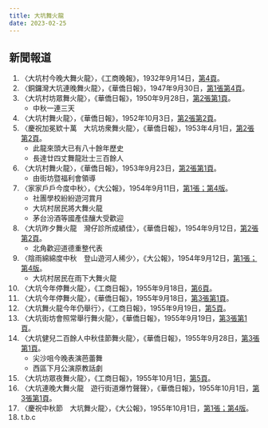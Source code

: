 ```yaml
---
title: 大坑舞火龍
date: 2023-02-25
---
```

<adsense></adsense>

## 新聞報道
1. 〈大坑村今晚大舞火龍〉，《工商晚報》，1932年9月14日，[第4頁](https://mmis.hkpl.gov.hk/coverpage/-/coverpage/view?_coverpage_WAR_mmisportalportlet_hsf=舞火龍&p_r_p_-1078056564_c=QF757YsWv5%2FH7zGe%2FKF%2BFHhKf8iUVXaF&_coverpage_WAR_mmisportalportlet_o=0&_coverpage_WAR_mmisportalportlet_actual_q=%28%20verbatim_dc.collection%3A%28%22Old%5C%20HK%5C%20Newspapers%22%29%20%29%20AND+%28%20%28%20allTermsMandatory%3A%28true%29%20OR+all_dc.title%3A%28舞火龍%29%20OR+all_dc.creator%3A%28舞火龍%29%20OR+all_dc.contributor%3A%28舞火龍%29%20OR+all_dc.subject%3A%28舞火龍%29%20OR+fulltext%3A%28舞火龍%29%20OR+all_dc.description%3A%28舞火龍%29%20%29%20%29&_coverpage_WAR_mmisportalportlet_sort_field=dc.publicationdate_bsort&_coverpage_WAR_mmisportalportlet_sort_order=asc)。
2. 〈銅鑼灣大坑連晚舞火龍〉，《華僑日報》，1947年9月30日，[第1張第4頁](https://mmis.hkpl.gov.hk/coverpage/-/coverpage/view?_coverpage_WAR_mmisportalportlet_hsf=%E8%88%9E%E7%81%AB%E9%BE%8D&p_r_p_-1078056564_c=QF757YsWv58JCjtBMMIqogla1VfhpMXI&_coverpage_WAR_mmisportalportlet_o=5&_coverpage_WAR_mmisportalportlet_actual_q=%28%20verbatim_dc.collection%3A%28%22Old%5C%20HK%5C%20Newspapers%22%29%20%29%20AND+%28%20%28%20allTermsMandatory%3A%28true%29%20OR+all_dc.title%3A%28%E8%88%9E%E7%81%AB%E9%BE%8D%29%20OR+all_dc.creator%3A%28%E8%88%9E%E7%81%AB%E9%BE%8D%29%20OR+all_dc.contributor%3A%28%E8%88%9E%E7%81%AB%E9%BE%8D%29%20OR+all_dc.subject%3A%28%E8%88%9E%E7%81%AB%E9%BE%8D%29%20OR+fulltext%3A%28%E8%88%9E%E7%81%AB%E9%BE%8D%29%20OR+all_dc.description%3A%28%E8%88%9E%E7%81%AB%E9%BE%8D%29%20%29%20%29&_coverpage_WAR_mmisportalportlet_sort_order=asc&_coverpage_WAR_mmisportalportlet_sort_field=dc.publicationdate_bsort)。
3. 〈大坑村坊眾舞火龍〉，《華僑日報》，1950年9月28日，[第2張第1頁](https://mmis.hkpl.gov.hk/coverpage/-/coverpage/view?_coverpage_WAR_mmisportalportlet_hsf=%E8%88%9E%E7%81%AB%E9%BE%8D&p_r_p_-1078056564_c=QF757YsWv58JCjtBMMIqoth1hcHw9CIh&_coverpage_WAR_mmisportalportlet_o=6&_coverpage_WAR_mmisportalportlet_actual_q=%28%20verbatim_dc.collection%3A%28%22Old%5C%20HK%5C%20Newspapers%22%29%20%29%20AND+%28%20%28%20allTermsMandatory%3A%28true%29%20OR+all_dc.title%3A%28%E8%88%9E%E7%81%AB%E9%BE%8D%29%20OR+all_dc.creator%3A%28%E8%88%9E%E7%81%AB%E9%BE%8D%29%20OR+all_dc.contributor%3A%28%E8%88%9E%E7%81%AB%E9%BE%8D%29%20OR+all_dc.subject%3A%28%E8%88%9E%E7%81%AB%E9%BE%8D%29%20OR+fulltext%3A%28%E8%88%9E%E7%81%AB%E9%BE%8D%29%20OR+all_dc.description%3A%28%E8%88%9E%E7%81%AB%E9%BE%8D%29%20%29%20%29&_coverpage_WAR_mmisportalportlet_sort_order=asc&_coverpage_WAR_mmisportalportlet_sort_field=dc.publicationdate_bsort)。
    - 中秋一連三天
4. 〈大坑村舞火龍〉，《華僑日報》，1952年10月3日，[第2張第2頁](https://mmis.hkpl.gov.hk/coverpage/-/coverpage/view?_coverpage_WAR_mmisportalportlet_hsf=%E8%88%9E%E7%81%AB%E9%BE%8D&p_r_p_-1078056564_c=QF757YsWv58JCjtBMMIqooNv31KBbxhq&_coverpage_WAR_mmisportalportlet_o=7&_coverpage_WAR_mmisportalportlet_actual_q=%28%20verbatim_dc.collection%3A%28%22Old%5C%20HK%5C%20Newspapers%22%29%20%29%20AND+%28%20%28%20allTermsMandatory%3A%28true%29%20OR+all_dc.title%3A%28%E8%88%9E%E7%81%AB%E9%BE%8D%29%20OR+all_dc.creator%3A%28%E8%88%9E%E7%81%AB%E9%BE%8D%29%20OR+all_dc.contributor%3A%28%E8%88%9E%E7%81%AB%E9%BE%8D%29%20OR+all_dc.subject%3A%28%E8%88%9E%E7%81%AB%E9%BE%8D%29%20OR+fulltext%3A%28%E8%88%9E%E7%81%AB%E9%BE%8D%29%20OR+all_dc.description%3A%28%E8%88%9E%E7%81%AB%E9%BE%8D%29%20%29%20%29&_coverpage_WAR_mmisportalportlet_sort_order=asc&_coverpage_WAR_mmisportalportlet_sort_field=dc.publicationdate_bsort)。
5. 〈慶祝加冕欵十萬　大坑坊衆舞火龍〉，《華僑日報》，1953年4月1日，[第2張第2頁](https://mmis.hkpl.gov.hk/coverpage/-/coverpage/view?_coverpage_WAR_mmisportalportlet_hsf=%E8%88%9E%E7%81%AB%E9%BE%8D&p_r_p_-1078056564_c=QF757YsWv58JCjtBMMIqonEtC%2BSek%2FwY&_coverpage_WAR_mmisportalportlet_o=8&_coverpage_WAR_mmisportalportlet_actual_q=%28%20verbatim_dc.collection%3A%28%22Old%5C%20HK%5C%20Newspapers%22%29%20%29%20AND+%28%20%28%20allTermsMandatory%3A%28true%29%20OR+all_dc.title%3A%28%E8%88%9E%E7%81%AB%E9%BE%8D%29%20OR+all_dc.creator%3A%28%E8%88%9E%E7%81%AB%E9%BE%8D%29%20OR+all_dc.contributor%3A%28%E8%88%9E%E7%81%AB%E9%BE%8D%29%20OR+all_dc.subject%3A%28%E8%88%9E%E7%81%AB%E9%BE%8D%29%20OR+fulltext%3A%28%E8%88%9E%E7%81%AB%E9%BE%8D%29%20OR+all_dc.description%3A%28%E8%88%9E%E7%81%AB%E9%BE%8D%29%20%29%20%29&_coverpage_WAR_mmisportalportlet_sort_order=asc&_coverpage_WAR_mmisportalportlet_sort_field=dc.publicationdate_bsort)。
   - 此龍來頭大已有八十餘年歷史
   - 長達廿四丈舞龍壯士三百餘人
6. 〈大坑村舞火龍〉，《華僑日報》，1953年9月23日，[第2張第1頁](https://mmis.hkpl.gov.hk/coverpage/-/coverpage/view?_coverpage_WAR_mmisportalportlet_hsf=%E8%88%9E%E7%81%AB%E9%BE%8D&p_r_p_-1078056564_c=QF757YsWv58JCjtBMMIqolAYekmLcn4l&_coverpage_WAR_mmisportalportlet_o=9&_coverpage_WAR_mmisportalportlet_actual_q=%28%20verbatim_dc.collection%3A%28%22Old%5C%20HK%5C%20Newspapers%22%29%20%29%20AND+%28%20%28%20allTermsMandatory%3A%28true%29%20OR+all_dc.title%3A%28%E8%88%9E%E7%81%AB%E9%BE%8D%29%20OR+all_dc.creator%3A%28%E8%88%9E%E7%81%AB%E9%BE%8D%29%20OR+all_dc.contributor%3A%28%E8%88%9E%E7%81%AB%E9%BE%8D%29%20OR+all_dc.subject%3A%28%E8%88%9E%E7%81%AB%E9%BE%8D%29%20OR+fulltext%3A%28%E8%88%9E%E7%81%AB%E9%BE%8D%29%20OR+all_dc.description%3A%28%E8%88%9E%E7%81%AB%E9%BE%8D%29%20%29%20%29&_coverpage_WAR_mmisportalportlet_sort_order=asc&_coverpage_WAR_mmisportalportlet_sort_field=dc.publicationdate_bsort)。
    - 由街坊暨福利會領導
7. 〈家家戶戶今度中秋〉，《大公報》，1954年9月11日，[第1張；第4版](https://mmis.hkpl.gov.hk/coverpage/-/coverpage/view?_coverpage_WAR_mmisportalportlet_hsf=%E8%88%9E%E7%81%AB%E9%BE%8D&p_r_p_-1078056564_c=QF757YsWv59H%2FuxqfBwEJNxNcDZxAQ3x&_coverpage_WAR_mmisportalportlet_o=10&_coverpage_WAR_mmisportalportlet_actual_q=%28%20verbatim_dc.collection%3A%28%22Old%5C%20HK%5C%20Newspapers%22%29%20%29%20AND+%28%20%28%20allTermsMandatory%3A%28true%29%20OR+all_dc.title%3A%28%E8%88%9E%E7%81%AB%E9%BE%8D%29%20OR+all_dc.creator%3A%28%E8%88%9E%E7%81%AB%E9%BE%8D%29%20OR+all_dc.contributor%3A%28%E8%88%9E%E7%81%AB%E9%BE%8D%29%20OR+all_dc.subject%3A%28%E8%88%9E%E7%81%AB%E9%BE%8D%29%20OR+fulltext%3A%28%E8%88%9E%E7%81%AB%E9%BE%8D%29%20OR+all_dc.description%3A%28%E8%88%9E%E7%81%AB%E9%BE%8D%29%20%29%20%29&_coverpage_WAR_mmisportalportlet_sort_order=asc&_coverpage_WAR_mmisportalportlet_sort_field=dc.publicationdate_bsort)。
   - 社團學校紛紛遊河賞月
   - 大坑村居民將大舞火龍
   - 茅台汾酒等國產佳釀大受歡迎
8. 〈大坑昨夕舞火龍　灣仔診所成績佳〉，《華僑日報》，1954年9月12日，[第2張第2頁](https://mmis.hkpl.gov.hk/coverpage/-/coverpage/view?_coverpage_WAR_mmisportalportlet_hsf=%E8%88%9E%E7%81%AB%E9%BE%8D&p_r_p_-1078056564_c=QF757YsWv5%2FH7zGe%2FKF%2BFPHAy44IymNX&_coverpage_WAR_mmisportalportlet_o=11&_coverpage_WAR_mmisportalportlet_actual_q=%28%20verbatim_dc.collection%3A%28%22Old%5C%20HK%5C%20Newspapers%22%29%20%29%20AND+%28%20%28%20allTermsMandatory%3A%28true%29%20OR+all_dc.title%3A%28%E8%88%9E%E7%81%AB%E9%BE%8D%29%20OR+all_dc.creator%3A%28%E8%88%9E%E7%81%AB%E9%BE%8D%29%20OR+all_dc.contributor%3A%28%E8%88%9E%E7%81%AB%E9%BE%8D%29%20OR+all_dc.subject%3A%28%E8%88%9E%E7%81%AB%E9%BE%8D%29%20OR+fulltext%3A%28%E8%88%9E%E7%81%AB%E9%BE%8D%29%20OR+all_dc.description%3A%28%E8%88%9E%E7%81%AB%E9%BE%8D%29%20%29%20%29&_coverpage_WAR_mmisportalportlet_sort_order=asc&_coverpage_WAR_mmisportalportlet_sort_field=dc.publicationdate_bsort)。
   - 北角歡迎道德重整代表
9. 〈陰雨綿綿度中秋　登山遊河人稀少〉，《大公報》，1954年9月12日，[第1張；第4版](https://mmis.hkpl.gov.hk/coverpage/-/coverpage/view?_coverpage_WAR_mmisportalportlet_hsf=%E8%88%9E%E7%81%AB%E9%BE%8D&p_r_p_-1078056564_c=QF757YsWv59H%2FuxqfBwEJDQimmw5ta2h&_coverpage_WAR_mmisportalportlet_o=12&_coverpage_WAR_mmisportalportlet_actual_q=%28%20verbatim_dc.collection%3A%28%22Old%5C%20HK%5C%20Newspapers%22%29%20%29%20AND+%28%20%28%20allTermsMandatory%3A%28true%29%20OR+all_dc.title%3A%28%E8%88%9E%E7%81%AB%E9%BE%8D%29%20OR+all_dc.creator%3A%28%E8%88%9E%E7%81%AB%E9%BE%8D%29%20OR+all_dc.contributor%3A%28%E8%88%9E%E7%81%AB%E9%BE%8D%29%20OR+all_dc.subject%3A%28%E8%88%9E%E7%81%AB%E9%BE%8D%29%20OR+fulltext%3A%28%E8%88%9E%E7%81%AB%E9%BE%8D%29%20OR+all_dc.description%3A%28%E8%88%9E%E7%81%AB%E9%BE%8D%29%20%29%20%29&_coverpage_WAR_mmisportalportlet_sort_order=asc&_coverpage_WAR_mmisportalportlet_sort_field=dc.publicationdate_bsort)。
   - 大坑村居民在雨下大舞火龍
10. 〈大坑今年停舞火龍〉，《工商日報》，1955年9月18日，[第6頁](https://mmis.hkpl.gov.hk/coverpage/-/coverpage/view?_coverpage_WAR_mmisportalportlet_hsf=%E8%88%9E%E7%81%AB%E9%BE%8D&p_r_p_-1078056564_c=QF757YsWv59a9PNz3lScYmdGgeOeXgI4&_coverpage_WAR_mmisportalportlet_o=13&_coverpage_WAR_mmisportalportlet_actual_q=%28%20verbatim_dc.collection%3A%28%22Old%5C%20HK%5C%20Newspapers%22%29%20%29%20AND+%28%20%28%20allTermsMandatory%3A%28true%29%20OR+all_dc.title%3A%28%E8%88%9E%E7%81%AB%E9%BE%8D%29%20OR+all_dc.creator%3A%28%E8%88%9E%E7%81%AB%E9%BE%8D%29%20OR+all_dc.contributor%3A%28%E8%88%9E%E7%81%AB%E9%BE%8D%29%20OR+all_dc.subject%3A%28%E8%88%9E%E7%81%AB%E9%BE%8D%29%20OR+fulltext%3A%28%E8%88%9E%E7%81%AB%E9%BE%8D%29%20OR+all_dc.description%3A%28%E8%88%9E%E7%81%AB%E9%BE%8D%29%20%29%20%29&_coverpage_WAR_mmisportalportlet_sort_order=asc&_coverpage_WAR_mmisportalportlet_sort_field=dc.publicationdate_bsort)。
11. 〈大坑今年停舞火龍〉，《華僑日報》，1955年9月18日，[第3張第1頁](https://mmis.hkpl.gov.hk/coverpage/-/coverpage/view?_coverpage_WAR_mmisportalportlet_hsf=%E8%88%9E%E7%81%AB%E9%BE%8D&p_r_p_-1078056564_c=QF757YsWv5%2FH7zGe%2FKF%2BFPo4vSbYW7Vv&_coverpage_WAR_mmisportalportlet_o=14&_coverpage_WAR_mmisportalportlet_actual_q=%28%20verbatim_dc.collection%3A%28%22Old%5C%20HK%5C%20Newspapers%22%29%20%29%20AND+%28%20%28%20allTermsMandatory%3A%28true%29%20OR+all_dc.title%3A%28%E8%88%9E%E7%81%AB%E9%BE%8D%29%20OR+all_dc.creator%3A%28%E8%88%9E%E7%81%AB%E9%BE%8D%29%20OR+all_dc.contributor%3A%28%E8%88%9E%E7%81%AB%E9%BE%8D%29%20OR+all_dc.subject%3A%28%E8%88%9E%E7%81%AB%E9%BE%8D%29%20OR+fulltext%3A%28%E8%88%9E%E7%81%AB%E9%BE%8D%29%20OR+all_dc.description%3A%28%E8%88%9E%E7%81%AB%E9%BE%8D%29%20%29%20%29&_coverpage_WAR_mmisportalportlet_sort_order=asc&_coverpage_WAR_mmisportalportlet_sort_field=dc.publicationdate_bsort)。
12. 〈大坑舞火龍今年仍舉行〉，《工商日報》，1955年9月19日，[第5頁](https://mmis.hkpl.gov.hk/coverpage/-/coverpage/view?_coverpage_WAR_mmisportalportlet_hsf=%E8%88%9E%E7%81%AB%E9%BE%8D&p_r_p_-1078056564_c=QF757YsWv59a9PNz3lScYgxrAxJaRk59&_coverpage_WAR_mmisportalportlet_o=15&_coverpage_WAR_mmisportalportlet_actual_q=%28%20verbatim_dc.collection%3A%28%22Old%5C%20HK%5C%20Newspapers%22%29%20%29%20AND+%28%20%28%20allTermsMandatory%3A%28true%29%20OR+all_dc.title%3A%28%E8%88%9E%E7%81%AB%E9%BE%8D%29%20OR+all_dc.creator%3A%28%E8%88%9E%E7%81%AB%E9%BE%8D%29%20OR+all_dc.contributor%3A%28%E8%88%9E%E7%81%AB%E9%BE%8D%29%20OR+all_dc.subject%3A%28%E8%88%9E%E7%81%AB%E9%BE%8D%29%20OR+fulltext%3A%28%E8%88%9E%E7%81%AB%E9%BE%8D%29%20OR+all_dc.description%3A%28%E8%88%9E%E7%81%AB%E9%BE%8D%29%20%29%20%29&_coverpage_WAR_mmisportalportlet_sort_order=asc&_coverpage_WAR_mmisportalportlet_sort_field=dc.publicationdate_bsort)。
13. 〈大坑街坊會照常舉行舞火龍〉，《華僑日報》，1955年9月19日，[第3張第1頁](https://mmis.hkpl.gov.hk/coverpage/-/coverpage/view?_coverpage_WAR_mmisportalportlet_hsf=%E8%88%9E%E7%81%AB%E9%BE%8D&p_r_p_-1078056564_c=QF757YsWv5%2FH7zGe%2FKF%2BFAQJ3Tpm45H7&_coverpage_WAR_mmisportalportlet_o=16&_coverpage_WAR_mmisportalportlet_actual_q=%28%20verbatim_dc.collection%3A%28%22Old%5C%20HK%5C%20Newspapers%22%29%20%29%20AND+%28%20%28%20allTermsMandatory%3A%28true%29%20OR+all_dc.title%3A%28%E8%88%9E%E7%81%AB%E9%BE%8D%29%20OR+all_dc.creator%3A%28%E8%88%9E%E7%81%AB%E9%BE%8D%29%20OR+all_dc.contributor%3A%28%E8%88%9E%E7%81%AB%E9%BE%8D%29%20OR+all_dc.subject%3A%28%E8%88%9E%E7%81%AB%E9%BE%8D%29%20OR+fulltext%3A%28%E8%88%9E%E7%81%AB%E9%BE%8D%29%20OR+all_dc.description%3A%28%E8%88%9E%E7%81%AB%E9%BE%8D%29%20%29%20%29&_coverpage_WAR_mmisportalportlet_sort_order=asc&_coverpage_WAR_mmisportalportlet_sort_field=dc.publicationdate_bsort)。
14. 〈大坑健兒二百餘人中秋佳節舞火龍〉，《華僑日報》，1955年9月28日，[第3張第1頁](https://mmis.hkpl.gov.hk/coverpage/-/coverpage/view?_coverpage_WAR_mmisportalportlet_hsf=%E8%88%9E%E7%81%AB%E9%BE%8D&p_r_p_-1078056564_c=QF757YsWv5%2FH7zGe%2FKF%2BFEOhbICdodMO&_coverpage_WAR_mmisportalportlet_o=17&_coverpage_WAR_mmisportalportlet_actual_q=%28%20verbatim_dc.collection%3A%28%22Old%5C%20HK%5C%20Newspapers%22%29%20%29%20AND+%28%20%28%20allTermsMandatory%3A%28true%29%20OR+all_dc.title%3A%28%E8%88%9E%E7%81%AB%E9%BE%8D%29%20OR+all_dc.creator%3A%28%E8%88%9E%E7%81%AB%E9%BE%8D%29%20OR+all_dc.contributor%3A%28%E8%88%9E%E7%81%AB%E9%BE%8D%29%20OR+all_dc.subject%3A%28%E8%88%9E%E7%81%AB%E9%BE%8D%29%20OR+fulltext%3A%28%E8%88%9E%E7%81%AB%E9%BE%8D%29%20OR+all_dc.description%3A%28%E8%88%9E%E7%81%AB%E9%BE%8D%29%20%29%20%29&_coverpage_WAR_mmisportalportlet_sort_order=asc&_coverpage_WAR_mmisportalportlet_sort_field=dc.publicationdate_bsort)。
    - 尖沙咀今晚表演芭蕾舞
    - 西區下月公演原教話劇
15. 〈大坑坊眾夜舞火龍〉，《工商日報》，1955年10月1日，[第5頁](https://mmis.hkpl.gov.hk/coverpage/-/coverpage/view?_coverpage_WAR_mmisportalportlet_hsf=%E8%88%9E%E7%81%AB%E9%BE%8D&p_r_p_-1078056564_c=QF757YsWv59a9PNz3lScYiEfQMAOjRnl&_coverpage_WAR_mmisportalportlet_o=18&_coverpage_WAR_mmisportalportlet_actual_q=%28%20verbatim_dc.collection%3A%28%22Old%5C%20HK%5C%20Newspapers%22%29%20%29%20AND+%28%20%28%20allTermsMandatory%3A%28true%29%20OR+all_dc.title%3A%28%E8%88%9E%E7%81%AB%E9%BE%8D%29%20OR+all_dc.creator%3A%28%E8%88%9E%E7%81%AB%E9%BE%8D%29%20OR+all_dc.contributor%3A%28%E8%88%9E%E7%81%AB%E9%BE%8D%29%20OR+all_dc.subject%3A%28%E8%88%9E%E7%81%AB%E9%BE%8D%29%20OR+fulltext%3A%28%E8%88%9E%E7%81%AB%E9%BE%8D%29%20OR+all_dc.description%3A%28%E8%88%9E%E7%81%AB%E9%BE%8D%29%20%29%20%29&_coverpage_WAR_mmisportalportlet_sort_order=asc&_coverpage_WAR_mmisportalportlet_sort_field=dc.publicationdate_bsort)。
16. 〈大坑連晚大舞火龍　遊行街道爆竹聲聲〉，《華僑日報》，1955年10月1日，[第3張第1頁](https://mmis.hkpl.gov.hk/coverpage/-/coverpage/view?_coverpage_WAR_mmisportalportlet_hsf=%E8%88%9E%E7%81%AB%E9%BE%8D&p_r_p_-1078056564_c=QF757YsWv5%2FH7zGe%2FKF%2BFEm4aT4aTi1b&_coverpage_WAR_mmisportalportlet_o=19&_coverpage_WAR_mmisportalportlet_actual_q=%28%20verbatim_dc.collection%3A%28%22Old%5C%20HK%5C%20Newspapers%22%29%20%29%20AND+%28%20%28%20allTermsMandatory%3A%28true%29%20OR+all_dc.title%3A%28%E8%88%9E%E7%81%AB%E9%BE%8D%29%20OR+all_dc.creator%3A%28%E8%88%9E%E7%81%AB%E9%BE%8D%29%20OR+all_dc.contributor%3A%28%E8%88%9E%E7%81%AB%E9%BE%8D%29%20OR+all_dc.subject%3A%28%E8%88%9E%E7%81%AB%E9%BE%8D%29%20OR+fulltext%3A%28%E8%88%9E%E7%81%AB%E9%BE%8D%29%20OR+all_dc.description%3A%28%E8%88%9E%E7%81%AB%E9%BE%8D%29%20%29%20%29&_coverpage_WAR_mmisportalportlet_sort_order=asc&_coverpage_WAR_mmisportalportlet_sort_field=dc.publicationdate_bsort)。
17. 〈慶祝中秋節　大坑舞火龍〉，《大公報》，1955年10月1日，[第1張；第4版](https://mmis.hkpl.gov.hk/coverpage/-/coverpage/view?_coverpage_WAR_mmisportalportlet_hsf=%E8%88%9E%E7%81%AB%E9%BE%8D&p_r_p_-1078056564_c=QF757YsWv59H%2FuxqfBwEJMuIz8O2kpMd&_coverpage_WAR_mmisportalportlet_o=20&_coverpage_WAR_mmisportalportlet_actual_q=%28%20verbatim_dc.collection%3A%28%22Old%5C%20HK%5C%20Newspapers%22%29%20%29%20AND+%28%20%28%20allTermsMandatory%3A%28true%29%20OR+all_dc.title%3A%28%E8%88%9E%E7%81%AB%E9%BE%8D%29%20OR+all_dc.creator%3A%28%E8%88%9E%E7%81%AB%E9%BE%8D%29%20OR+all_dc.contributor%3A%28%E8%88%9E%E7%81%AB%E9%BE%8D%29%20OR+all_dc.subject%3A%28%E8%88%9E%E7%81%AB%E9%BE%8D%29%20OR+fulltext%3A%28%E8%88%9E%E7%81%AB%E9%BE%8D%29%20OR+all_dc.description%3A%28%E8%88%9E%E7%81%AB%E9%BE%8D%29%20%29%20%29&_coverpage_WAR_mmisportalportlet_sort_order=asc&_coverpage_WAR_mmisportalportlet_sort_field=dc.publicationdate_bsort)。
18. t.b.c